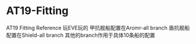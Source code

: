 # AT19-Fitting
AT19 Fitting Reference
玩EVE玩的
甲抗舰船配置在Aromr-all branch
盾抗舰船配置在Shield-all branch
其他的branch作用于具体10条船的配置
